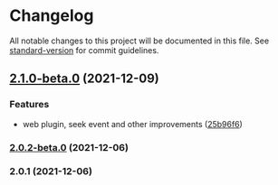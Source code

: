 # Changelog

All notable changes to this project will be documented in this file. See [standard-version](https://github.com/conventional-changelog/standard-version) for commit guidelines.

## [2.1.0-beta.0](https://github.com/selcip/capacitor-music-controls-plugin/compare/v2.0.2-beta.0...v2.1.0-beta.0) (2021-12-09)


### Features

* web plugin, seek event and other improvements ([25b96f6](https://github.com/selcip/capacitor-music-controls-plugin/commit/25b96f6e82e82b3b83942db4110925f58c6bbe96))

### [2.0.2-beta.0](https://github.com/selcip/capacitor-music-controls-plugin/compare/v2.0.1...v2.0.2-beta.0) (2021-12-06)

### 2.0.1 (2021-12-06)
